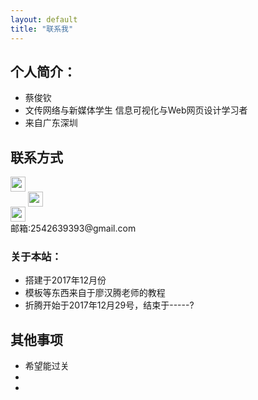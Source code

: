 ```yaml
---
layout: default
title: "联系我"
---
```


## 个人简介：

* 蔡俊钦
* 文传网络与新媒体学生 信息可视化与Web网页设计学习者
* 来自广东深圳

## 联系方式

<p class="contact">
 <a href="https://weibo.com/" title="微博联系我"><img src="http://www.sinaimg.cn/blog/developer/wiki/LOGO_32x32.png" width="24" height="24" style="display:inline-block;vertical-align:middle"></a><br/>
        <a href="https://www.zhihu.com" title="知乎联系我"><img src="http://www.zhihu.com/favicon.ico" width="24" height="24" style="display:inline-block;vertical-align:middle"></a><br/>
 <a href="https://github.com/a917464280" title="Github联系我"><img src="http://www.github.com/favicon.ico" width="24" height="24" style="display:inline-block;vertical-align:middle"></a><br/>
邮箱:2542639393@gmail.com 
</p>

### 关于本站：

* 搭建于2017年12月份
* 模板等东西来自于廖汉腾老师的教程
* 折腾开始于2017年12月29号，结束于-----?

## 其他事项
* 希望能过关
* 
* 

